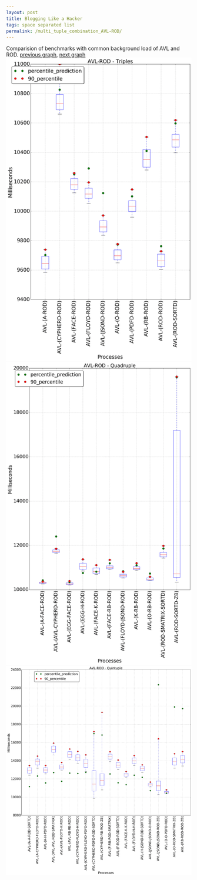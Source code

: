 ```yaml
---
layout: post
title: Blogging Like a Hacker
tags: space separated list
permalink: /multi_tuple_combination_AVL-ROD/
---
```


Comparision of benchmarks with common background load of AVL and ROD.
[previous graph](../multi_tuple_combination_AVL-RB/), [next graph](../multi_tuple_combination_AVL-SMATRIX/)
<img src="./images/triple/AVL/AVL-ROD_box.png" alt="graph figure"><img src="./images/quadruple/AVL/AVL-ROD_box.png" alt="graph figure"><img src="./images/quintuple/AVL/AVL-ROD_box.png" alt="graph figure">